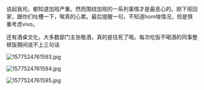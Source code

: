说起我司，都知道加班严重。然而围绕加班的一系列事情才是最恶心的。刚下班回家，跟你们吐槽一下，唉真的心累。最后提醒一句，不知道hom啥情况，但是慎重考虑vivo。

还有酒桌文化，大多数部门主张敬酒，真的是往死了喝。每次吃饭不喝酒的同事整顿饭期间说不上三句话

![1577524761593.jpg](https://i.loli.net/2019/12/28/PVHvM6rb3wsfS2Q.jpg)

![1577524761594.jpg](https://i.loli.net/2019/12/28/dvCVbPrwUXjscKa.jpg)

![1577524761595.jpg](https://i.loli.net/2019/12/28/x7hfEBOZ9kNjMtU.jpg)